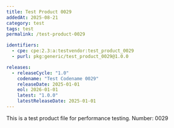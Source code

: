 ```yaml
---
title: Test Product 0029
addedAt: 2025-08-21
category: test
tags: test
permalink: /test-product-0029

identifiers:
  - cpe: cpe:2.3:a:testvendor:test_product_0029
  - purl: pkg:generic/test_product_0029@1.0.0

releases:
  - releaseCycle: "1.0"
    codename: "Test Codename 0029"
    releaseDate: 2025-01-01
    eol: 2026-01-01
    latest: "1.0.0"
    latestReleaseDate: 2025-01-01
---
```


This is a test product file for performance testing. Number: 0029
